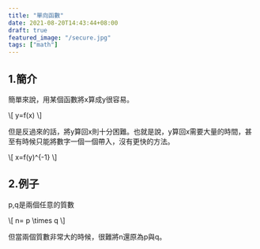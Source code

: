```yaml
---
title: "單向函數"
date: 2021-08-20T14:43:44+08:00
draft: true
featured_image: "/secure.jpg"
tags: ["math"]
---
```


<script src="https://polyfill.io/v3/polyfill.min.js?features=es6"></script>
<script id="MathJax-script" async src="https://cdn.jsdelivr.net/npm/mathjax@3/es5/tex-mml-chtml.js"></script>

## 1.簡介


簡單來說，用某個函數將x算成y很容易。


<p>
\[ y=f(x)   \]
</p>

但是反過來的話，將y算回x則十分困難。也就是說，y算回x需要大量的時間，甚至有時候只能將數字一個一個帶入，沒有更快的方法。

<p>
\[ x=f(y)^{-1}   \]
</p>

## 2.例子

p,q是兩個任意的質數

<p>
\[ n= p \times q \]
</p>

但當兩個質數非常大的時候，很難將n還原為p與q。

